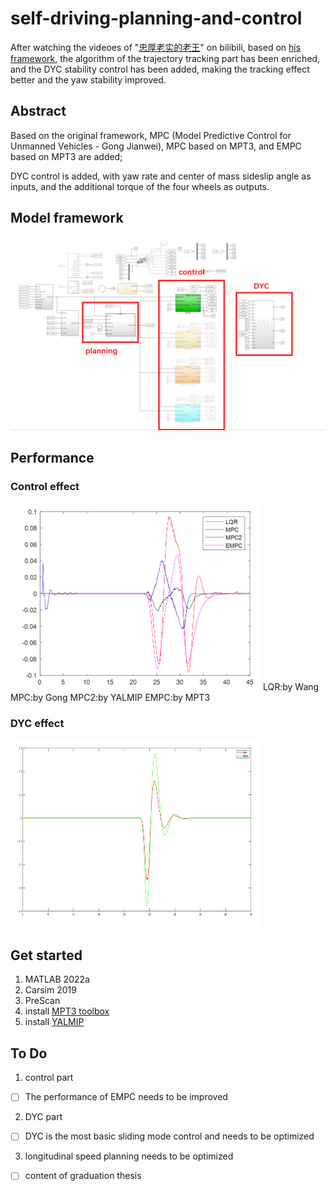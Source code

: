 # self-driving-planning-and-control
After watching the videoes of "[忠厚老实的老王](https://space.bilibili.com/287989852/?spm_id_from=333.999.0.0)" on bilibili, based on [his framework](https://github.com/VincentWong3?tab=repositories), the algorithm of the trajectory tracking part has been enriched, and the DYC stability control has been added, making the tracking effect better and the yaw stability improved.

## Abstract

Based on the original framework, MPC (Model Predictive Control for Unmanned Vehicles - Gong Jianwei), MPC based on MPT3, and EMPC based on MPT3 are added; 

DYC control is added, with yaw rate and center of mass sideslip angle as inputs, and the additional torque of the four wheels as outputs.

## Model framework

<img src="effect/Frame.PNG" width="600px" />

## Performance

### Control effect
<img src="effect/control_effect.PNG" width="400px" height="300px"/>
LQR:by Wang    MPC:by Gong    MPC2:by YALMIP    EMPC:by MPT3

### DYC effect
<img src="effect/DYC_effect.PNG" width="400px" height="300px"/>

## Get started

1. MATLAB 2022a
2. Carsim 2019
3. PreScan
4. install [MPT3 toolbox](https://www.mpt3.org)
5. install [YALMIP](https://yalmip.github.io)


## To Do

1. control part
- [ ] The performance of EMPC needs to be improved
2. DYC part
- [ ] DYC is the most basic sliding mode control and needs to be optimized
3. longitudinal speed planning needs to be optimized
- [ ] content of graduation thesis
